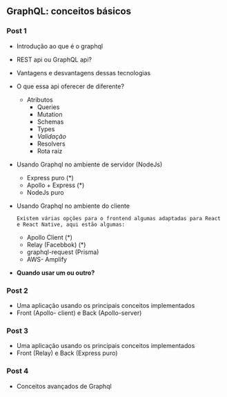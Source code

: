 
## GraphQL: conceitos básicos 

### Post 1

- Introdução ao que é o graphql
- REST api ou GraphQL api?
- Vantagens e desvantagens dessas tecnologias
- O que essa api oferecer de diferente?
    - Atributos
      - Queries
      - Mutation
      - Schemas
      - Types
      - *Validação*
      - Resolvers
      - Rota raiz
 - Usando Graphql no ambiente de servidor (NodeJs)
    - Express puro (*)
    - Apollo + Express (*)
    - NodeJs puro
    
 - Usando Graphql no ambiente do cliente
 
       Existem várias opções para o frontend algumas adaptadas para React e React Native, aqui estão algumas:
 
    - Apollo Client (*)
    - Relay (Facebbok) (*)
    - graphql-request (Prisma)
    - AWS- Amplify

* **Quando usar um ou outro?**

### Post 2
- Uma aplicação usando os principais conceitos implementados
- Front (Apollo- client) e Back (Apollo-server)

### Post 3
- Uma aplicação usando os principais conceitos implementados 
- Front (Relay) e Back (Express puro)

### Post 4
- Conceitos avançados de Graphql

